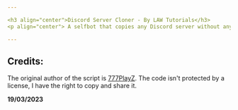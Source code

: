 ```yaml
---

<h3 align="center">Discord Server Cloner - By LAW Tutorials</h3>
<p align="center"> A selfbot that copies any Discord server without any permissions. </p>

---
```



## Credits:

The original author of the script is [777PlayZ](https://github.com/777PlayZ "777PlayZ"). The code isn't protected by a license, I have the right to copy and share it.

**19/03/2023**
